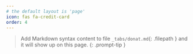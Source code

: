 ```yaml
---
# the default layout is 'page'
icon: fas fa-credit-card
order: 4
---
```


> Add Markdown syntax content to file `_tabs/donat.md`{: .filepath } and it will show up on this page.
{: .prompt-tip }
